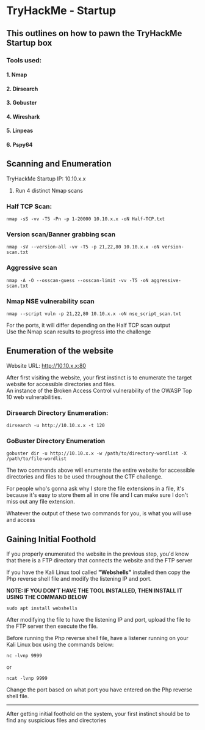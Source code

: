 # TryHackMe - Startup

## This outlines on how to pawn the TryHackMe Startup box

### Tools used: 
#### 1. Nmap
#### 2. Dirsearch
#### 3. Gobuster
#### 4. Wireshark
#### 5. Linpeas
#### 6. Pspy64

## Scanning and Enumeration

TryHackMe Startup IP: 10.10.x.x

1. Run 4 distinct Nmap scans

### **Half TCP Scan:**

```
nmap -sS -vv -T5 -Pn -p 1-20000 10.10.x.x -oN Half-TCP.txt
```

### **Version scan/Banner grabbing scan**

```
nmap -sV --version-all -vv -T5 -p 21,22,80 10.10.x.x -oN version-scan.txt 
```

### **Aggressive scan**

```
nmap -A -O --osscan-guess --osscan-limit -vv -T5 -oN aggressive-scan.txt
```

### **Nmap NSE vulnerability scan**

```
nmap --script vuln -p 21,22,80 10.10.x.x -oN nse_script_scan.txt
```

For the ports, it will differ depending on the Half TCP scan output  
Use the Nmap scan results to progress into the challenge

## Enumeration of the website

Website URL: http://10.10.x.x:80

After first visiting the website, your first instinct is to enumerate the target website for accessible directories and files.  
An instance of the Broken Access Control vulnerability of the OWASP Top 10 web vulnerabilities.

### **Dirsearch Directory Enumeration**:

```
dirsearch -u http://10.10.x.x -t 120
```

### **GoBuster Directory Enumeration**

```
gobuster dir -u http://10.10.x.x -w /path/to/directory-wordlist -X /path/to/file-wordlist
```

The two commands above will enumerate the entire website for accessible directories and files to be used throughout the CTF challenge.

For people who's gonna ask why I store the file extensions in a file, it's because it's easy to store them all in one file and I can make sure I don't miss out any file extension.

Whatever the output of these two commands for you, is what you will use and access

## Gaining Initial Foothold

If you properly enumerated the website in the previous step, you'd know that there is a FTP directory that connects the website and the FTP server

If you have the Kali Linux tool called **"Webshells"** installed then copy the Php reverse shell file and modify the listening IP and port.

**NOTE: IF YOU DON'T HAVE THE TOOL INSTALLED, THEN INSTALL IT USING THE COMMAND BELOW**

```
sudo apt install webshells
```

After modifying the file to have the listening IP and port, upload the file to the FTP server then execute the file.

Before running the Php reverse shell file, have a listener running on your Kali Linux box using the commands below:

```
nc -lvnp 9999
```

or

```
ncat -lvnp 9999
```

Change the port based on what port you have entered on the Php reverse shell file.

---  

After getting initial foothold on the system, your first instinct should be to find any suspicious files and directories
